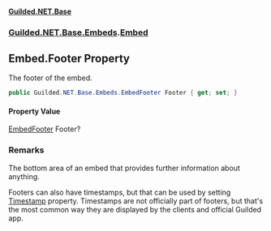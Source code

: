 
#### [Guilded.NET.Base](Guilded_NET_Base 'Guilded_NET_Base')
### [Guilded.NET.Base.Embeds](Guilded_NET_Base#Guilded_NET_Base_Embeds 'Guilded.NET.Base.Embeds').[Embed](Embed 'Guilded.NET.Base.Embeds.Embed')
## Embed.Footer Property
The footer of the embed.  
```csharp
public Guilded.NET.Base.Embeds.EmbedFooter Footer { get; set; }
```

#### Property Value
[EmbedFooter](EmbedFooter 'Guilded.NET.Base.Embeds.EmbedFooter')
Footer?
### Remarks
The bottom area of an embed that provides further information about anything.



Footers can also have timestamps, but that can be used by setting [Timestamp](Embed_Timestamp 'Guilded.NET.Base.Embeds.Embed.Timestamp') property. Timestamps are not officially part of footers, but that's the most common way they are displayed by the clients and official Guilded app.
